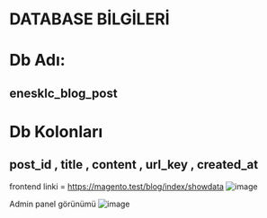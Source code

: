 <h1>DATABASE BİLGİLERİ</h1>

<h1>Db Adı: </h1>  <h2> enesklc_blog_post </h2>
<h1> Db Kolonları </h1> <h2> post_id , title , content , url_key , created_at </h2>


frontend linki   = https://magento.test/blog/index/showdata
![image](https://user-images.githubusercontent.com/50504593/144497860-2cd1cf88-6f1a-47dd-a76f-334a7ec52e94.png)


Admin panel görünümü
![image](https://user-images.githubusercontent.com/50504593/144498066-d8565e51-a03e-4551-8790-37958b18a127.png)
